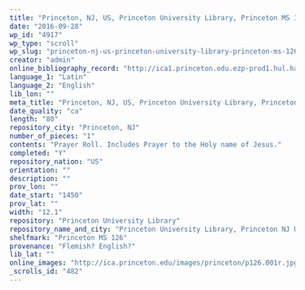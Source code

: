 ```yaml
---
title: "Princeton, NJ, US, Princeton University Library, Princeton MS 126"
date: "2016-09-28"
wp_id: "4917"
wp_type: "scroll"
wp_slug: "princeton-nj-us-princeton-university-library-princeton-ms-126"
creator: "admin"
online_bibliography_record: "http://ica1.princeton.edu.ezp-prod1.hul.harvard.edu/F/D9EP8A8MJL4K9DSF9Q8RBFR9RTU3N56A82GNNF9KQG7AH72NB7-06873?func=full-set-set&set_number=001878&set_entry=000026&format=999"
language_1: "Latin"
language_2: "English"
lib_lon: ""
meta_title: "Princeton, NJ, US, Princeton University Library, Princeton MS 126"
date_quality: "ca"
length: "80"
repository_city: "Princeton, NJ"
number_of_pieces: "1"
contents: "Prayer Roll. Includes Prayer to the Holy name of Jesus."
completed: "Y"
repository_nation: "US"
orientation: ""
description: ""
prov_lon: ""
date_start: "1450"
prov_lat: ""
width: "12.1"
repository: "Princeton University Library"
repository_name_and_city: "Princeton University Library, Princeton NJ US"
shelfmark: "Princeton MS 126"
provenance: "Flemish? English?"
lib_lat: ""
online_images: "http://ica.princeton.edu/images/princeton/p126.001r.jpg"
_scrolls_id: "482"
---
```



